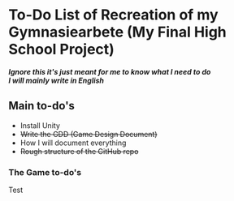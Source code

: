 # To-Do List of Recreation of my Gymnasiearbete (My Final High School Project)
***Ignore this it's just meant for me to know what I need to do***
</br>***I will mainly write in English***
## Main to-do's
* Install Unity
* <s>Write the GDD (Game Design Document)</s>
* How I will document everything
* <s>Rough structure of the GitHub repo</s>

### The Game to-do's
Test